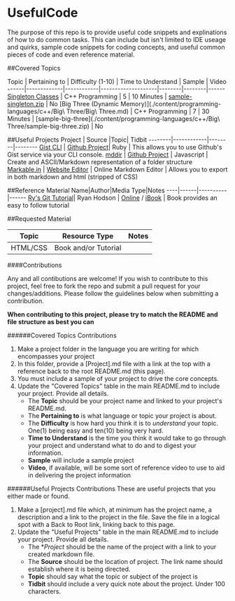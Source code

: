 UsefulCode
==========

The purpose of this repo is to provide useful code snippets and explinations of how to do common tasks. This can include but isn't limited to IDE useage and quirks, sample code snippets for coding concepts, and useful common pieces of code and even reference material.

##Covered Topics

Topic | Pertaining to | Difficulty (1-10) | Time to Understand | Sample | Video
------|-------------|------------|--------------------|--------|--------|------
[Singleton Classes](./content/programming-languages/c++/Singleton/Singleton.md) | C++ Programming | 5 | 10 Minutes | [sample-singleton.zip](./content/programming-languages/c++/Singleton/sample-singleton.zip) | No
[Big Three (Dynamic Memory)](./content/programming-languages/c++/Big\ Three/Big\ Three.md) | C++ Programming | 7 | 30 Minutes | [sample-big-three](./content/programming-languages/c++/Big\ Three/sample-big-three.zip) | No

##Useful Projects
Project | Source |Topic| Tidbit
--------|------------|--------|--------
[Gist CLI](./content/interesting-projects/github/gist-cli.md) | [Github Project](https://github.com/defunkt/gist)| Ruby | This allows you to use Github's Gist service via your CLI console.
[mddir](./content/interesting-projects/github/mddir.md) | [Github Project](https://github.com/JohnByrneRepo/mddir) | Javascript | Create and ASCII/Markdown representation of a folder structure
[Markable.in]() | [Website Editor](http://markable.in/editor/#) | Online Markdown Editor | Allows you to export in both markdown and html (stripped of CSS)

##Reference Material
Name|Author|Media Type|Notes
----|------|----------|------
[Ry's Git Tutorial](./content/useful-websites/learning/books/rypress-git-tutorial.md)| Ryan Hodson | [Online](http://rypress.com/tutorials/git/index) / [iBook](https://itunes.apple.com/us/book/rys-git-tutorial/id948451323?mt=11) | Book provides an easy to follow tutorial

##Requested Material

Topic | Resource Type | Notes
------|---------------|-------
HTML/CSS | Book and/or Tutorial | 

####Contributions

Any and all contibutions are welcome! If you wish to contribute to this project, feel free to fork the repo and submit a pull request for your changes/additions. Please follow the guidelines below when submitting a contribution.

**When contributing to this project, please try to match the README and file structure as best you can**

######Covered Topics Contributions
1. Make a project folder in the language you are writing for which encompasses your project
2. In this folder, provide a [Project].md file with a link at the top with a reference back to the root README.md (this page).
3. You must include a sample of your project to drive the core concepts.
4. Update the "Covered Topics" table in the main README.md to include your project. Provide all details.
    - The **Topic** should be your project name and linked to your project's README.md.
    - The **Pertaining to** is what language or topic your project is about.
    - The **Difficulty** is how hard you think it is to *understand* your topic. One(1) being easy and ten(10) being very hard.
    - **Time to Understand** is the time you think it would take to go through your project and understand what to do and to digest your information.
    - **Sample** will include a sample project
    - **Video**, if available, will be some sort of reference video to use to aid in delivering the project information
    
######Useful Projects Contributions
These are useful projects that you either made or found.

1. Make a [project].md file which, at minimum has the project name, a description and a link to the project in the file. Save the file in a logical spot with a Back to Root link, linking back to this page.
2. Update the "Useful Projects" table in the main README.md to include your project. Provide all details.
    - The **Project* should be the name of the project with a link to your created markdown file.
    - The **Source** should be the location of project. The link name should establish where it is being directed.
    - **Topic** should say what the topic or subject of the project is
    - **Tidbit** should include a very quick note about the project. Under 100 characters.






